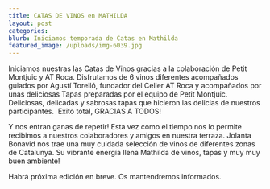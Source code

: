 ```yaml
---
title: CATAS DE VINOS en MATHILDA
layout: post
categories:
blurb: Iniciamos temporada de Catas en Mathilda
featured_image: /uploads/img-6039.jpg
---
```


Iniciamos nuestras las Catas de Vinos gracias a la colaboraci&oacute;n de Petit Montjuic y AT Roca. Disfrutamos de 6 vinos diferentes acompa&ntilde;ados guiados por Agust&iacute; Torell&oacute;, fundador del Celler AT Roca y acompa&ntilde;ados por unas deliciosas Tapas preparadas por el equipo de Petit Montjuic. Deliciosas, delicadas y sabrosas tapas que hicieron las delicias de nuestros participantes. &nbsp;Exito total, GRACIAS A TODOS\!

Y nos entran ganas de repetir\! Esta vez como el tiempo nos lo permite recibimos a nuestros colaboradores y amigos en nuestra terraza. Jolanta Bonavid nos trae una muy cuidada selecci&oacute;n de vinos de diferentes zonas de Catalunya. Su vibrante energ&iacute;a llena Mathilda de vinos, tapas y muy muy buen ambiente\!&nbsp;

Habr&aacute; pr&oacute;xima edici&oacute;n en breve. Os mantendremos informados.

&nbsp;

&nbsp;